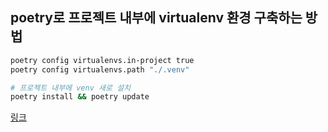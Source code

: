 ## poetry로 프로젝트 내부에 virtualenv 환경 구축하는 방법
```sh
poetry config virtualenvs.in-project true
poetry config virtualenvs.path "./.venv"

# 프로젝트 내부에 venv 새로 설치
poetry install && poetry update
```
[링크](https://amazingguni.medium.com/python-poetry%EB%A5%BC-%EC%82%AC%EC%9A%A9%ED%95%98%EB%8A%94-%ED%94%84%EB%A1%9C%EC%A0%9D%ED%8A%B8%EB%A5%BC-vscode%EC%97%90%EC%84%9C-%EA%B0%9C%EB%B0%9C%ED%95%A0-%EB%95%8C-interpreter%EB%A5%BC-%EC%9E%A1%EB%8A%94-%EB%B0%A9%EB%B2%95-e1806f093e6d)
